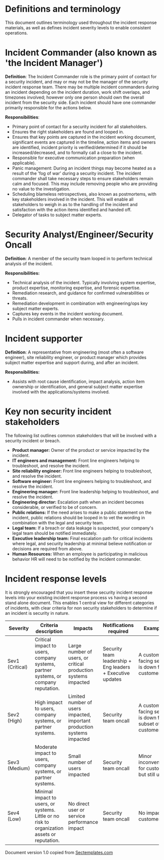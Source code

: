 # Definitions and terminology
This document outlines terminology used throughout the incident response materials, as well as defines incident severity levels to enable consistent operations.<br>

# Incident Commander (also known as 'the Incident Manager') 
<b>Definition</b>: The Incident Commander role is the primary point of contact for a security incident, and may or may not be the manager of the security incident response team. There may be multiple incident commanders during an incident depending on the incident duration, work shift overlaps, and timezones involved; however only one person should own the overall incident from the security side. Each incident should have one commander primarily responsible for the actions below.<br>

<b>Responsibilities</b>:<br>
* Primary point of contact for a security incident for all stakeholders.
* Ensures the right stakeholders are found and looped in.
* Ensures that key points are captured in the incident working document, significant events are captured in the timeline, action items and owners are identified, incident priority is verified/determined if it should be increased/decreased, and to formally call a close to the incident. 
* Responsible for executive communication preparation (when applicable).
* Panic management: During an incident things may become heated as a result of the 'fog of war' during a security incident. The incident commander shall take necessary steps to ensure stakeholders remain calm and focused. This may include removing people who are providing no value to the investigation. 
* Scheduling blameless retrospectives, also known as postmortems, with key stakeholders involved in the incident. This will enable all stakeholders to weigh in as to the handling of the incident and satisfaction with the action items identified and handed off. 
* Delegator of tasks to subject matter experts.

# Security Analyst/Engineer/Security Oncall
<b>Definition</b>: A member of the security team looped in to perform technical analysis of the incident. 

<b>Responsibilities:</b><br>
* Technical analysis of the incident. Typically involving system expertise, product expertise, monitoring expertise, and forensic expertise. 
* Remediation research, and guidance for confirmed vulnerabilities or threats.
* Remediation development in combination with engineering/ops key subject matter experts. 
* Captures key events in the incident working document.
* Pulls in incident commander when necessary.

# Incident supporter
<b>Definition</b>: A representative from engineering (most often a software engineer), site reliability engineer, or product manager which provides subject matter expertise and support during, and after an incident.

<b>Responsibilities:</b><br>
* Assists with root cause identification, impact analysis, action item ownership or identification, and general subject matter expertise involved with the applications/systems involved.

# Key non security incident stakeholders
The following list outlines common stakeholders that will be involved with a security incident or breach. 
* <b>Product manager:</b> Owner of the product or service impacted by the incident.
* <b>IT engineers and management:</b> Front line engineers helping to troubleshoot, and resolve the incident. 
* <b>Site reliability engineer:</b> Front line engineers helping to troubleshoot, and resolve the incident. 
* <b>Software engineer:</b> Front line engineers helping to troubleshoot, and resolve the incident. 
* <b>Engineering manager:</b> Front line leadership helping to troubleshoot, and resolve the incident. 
* <b>Engineering director:</b> Escalation path when an incident becomes considerable, or verified to be of concern. 
* <b>Public relations:</b> If the need arises to make a public statement on the incident, public relations should be looped in to vet the wording in combination with the legal and security team. 
* <b>Legal team:</b> If a breach or data leakage is suspected, your company's legal team should be notified immediately.  
* <b>Executive leadership team:</b> Final escalation path for critical incidents where legal, and security leadership at minimal believe notification or decisions are required from above. 
* <b>Human Resources:</b> When an employee is participating in malicious behavior HR will need to be notified by the incident commander. 


# Incident response levels
It is strongly encouraged that you insert these security incident response levels into your existing incident response process vs having a second stand alone document. This enables 1 central view for different categories of incidents, with clear criteria for non security stakeholders to determine if an incident is security in nature. 

| Severity| Criteria description | Impacts| Notifications required|Examples|
|---------|----------------------|-------|------------------------|---------|
|Sev1 (Critical)| Critical impact to users, company systems, partner systems, or company reputation. | Large number of users, or critical production systems impacted| Security team leadership + Eng leaders + Executive updates | A customer-facing service is down for all customers|
|Sev2 (High)| High impact to users, company systems, or partner systems. | Limited number of users impacted, important production systems impacted| Security team oncall | A customer-facing service is down for a subset of customers| 
|Sev3 (Medium)| Moderate impact to users, company systems, or partner systems. | Small number of users impacted| Security team oncall | Minor inconvenience for customers, but still usable|
|Sev4 (Low) | Minimal impact to users, or systems. Little or no risk to organization assets or reputation.| No direct user or service performance impact |Security team oncall | No impact to customers|


Document version 1.0 copied from [Sectemplates.com](https://www.sectemplates.com)
